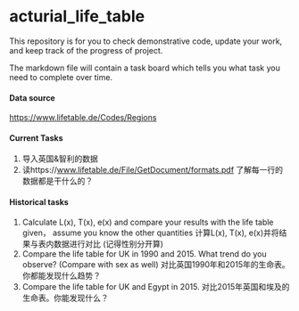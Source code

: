 # acturial_life_table

This repository is for you to check demonstrative code, update your work, and keep track of the progress of project.

The markdown file will contain a task board which tells you what task you need to complete over time.
#### Data source
https://www.lifetable.de/Codes/Regions 


#### Current Tasks
1. 导入英国&智利的数据
2. 读https://www.lifetable.de/File/GetDocument/formats.pdf   了解每一行的数据都是干什么的？



#### Historical tasks
1. Calculate L(x), T(x), e(x) and compare your results with the life table given， assume you know the other quantities 计算L(x), T(x), e(x)并将结果与表内数据进行对比 (记得性别分开算)
2. Compare the life table for UK in 1990 and 2015. What trend do you observe? (Compare with sex as well) 对比英国1990年和2015年的生命表。你都能发现什么趋势？
3. Compare the life table for UK and Egypt in 2015. 对比2015年英国和埃及的生命表。你能发现什么？
